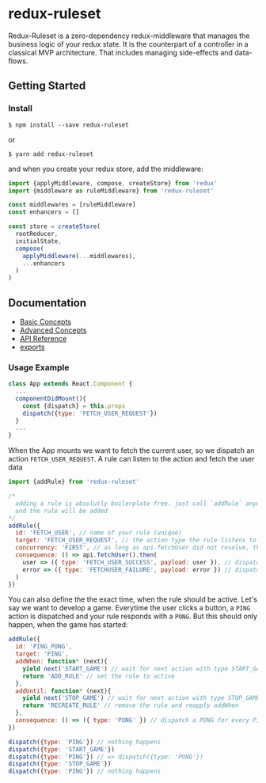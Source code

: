 # redux-ruleset

Redux-Ruleset is a zero-dependency redux-middleware that manages the business logic of your redux state. It is the counterpart of a controller in a classical MVP architecture. That includes managing side-effects and data-flows.

## Getting Started

### Install

```
$ npm install --save redux-ruleset
```

or 

```
$ yarn add redux-ruleset
```

and when you create your redux store, add the middleware:

```javascript
import {applyMiddleware, compose, createStore} from 'redux'
import {middleware as ruleMiddleware} from 'redux-ruleset'

const middlewares = [ruleMiddleware]
const enhancers = []

const store = createStore(
  rootReducer,
  initialState,
  compose(
    applyMiddleware(...middlewares),
    ...enhancers
  )
)
```

## Documentation

- [Basic Concepts](https://redux-ruleset.netlify.com/docs/basicconcepts/)
- [Advanced Concepts](https://redux-ruleset.netlify.com/docs/advancedConcepts/)
- [API Reference](https://redux-ruleset.netlify.com/docs/apiReference/)
- [exports](https://redux-ruleset.netlify.com/docs/exports/)

### Usage Example

```javascript
class App extends React.Component {
  ...
  componentDidMount(){
    const {dispatch} = this.props
    dispatch({type: 'FETCH_USER_REQUEST'})
  }
  ...
}
```

When the App mounts we want to fetch the current user, so we dispatch an action `FETCH_USER_REQUEST`. A rule can listen to the action and fetch the user data

```javascript
import {addRule} from 'redux-ruleset'

/*
  adding a rule is absolutly boilerplate free. just call `addRule` anywhere in your application
  and the rule will be added
*/
addRule({
  id: 'FETCH_USER', // name of your rule (unique)
  target: 'FETCH_USER_REQUEST', // the action type the rule listens to
  concurrency: 'FIRST', // as long as api.fetchUser did not resolve, the rule won't be executed again
  consequence: () => api.fetchUser().then(
    user => ({ type: 'FETCH_USER_SUCCESS', payload: user }), // dispatch success
    error => ({ type: 'FETCHUSER_FAILURE', payload: error }) // dispatch error
  )
})
```

You can also define the the exact time, when the rule should be active. Let's say we want to develop a game. Everytime the user clicks a button, a `PING` action is dispatched and your rule responds with a `PONG`. But this should only happen, when the game has started:

```javascript
addRule({
  id: 'PING_PONG',
  target: 'PING',
  addWhen: function* (next){
    yield next('START_GAME') // wait for next action with type START_GAME
    return 'ADD_RULE' // set the rule to active
  },
  addUntil: function* (next){
    yield next('STOP_GAME') // wait for next action with type STOP_GAME
    return 'RECREATE_RULE' // remove the rule and reapply addWhen
  },
  consequence: () => ({ type: 'PONG' }) // dispatch a PONG for every PING
})

dispatch({type: 'PING'}) // nothing happens
dispatch({type: 'START_GAME'})
dispatch({type: 'PING'}) // => dispatch({type: 'PONG'})
dispatch({type: 'STOP_GAME'})
dispatch({type: 'PING'}) // nothing happens
```
